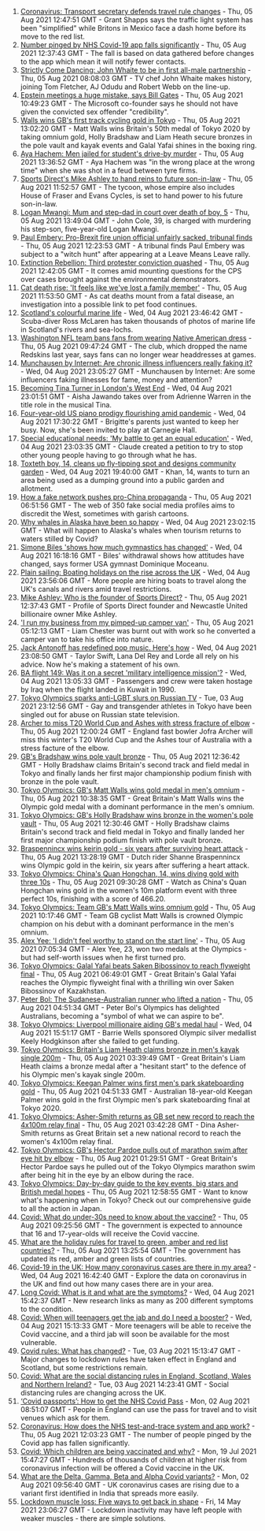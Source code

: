 1. [Coronavirus: Transport secretary defends travel rule changes](https://www.bbc.co.uk/news/uk-58100523) - Thu, 05 Aug 2021 12:47:51 GMT - Grant Shapps says the traffic light system has been "simplified" while Britons in Mexico face a dash home before its move to the red list.
2. [Number pinged by NHS Covid-19 app falls significantly](https://www.bbc.co.uk/news/technology-58076215) - Thu, 05 Aug 2021 12:37:43 GMT - The fall is based on data gathered before changes to the app which mean it will notify fewer contacts.
3. [Strictly Come Dancing: John Whaite to be in first all-male partnership](https://www.bbc.co.uk/news/entertainment-arts-58089932) - Thu, 05 Aug 2021 08:08:03 GMT - TV chef John Whaite makes history, joining Tom Fletcher, AJ Odudu and Robert Webb on the line-up.
4. [Epstein meetings a huge mistake, says Bill Gates](https://www.bbc.co.uk/news/world-us-canada-58099778) - Thu, 05 Aug 2021 10:49:23 GMT - The Microsoft co-founder says he should not have given the convicted sex offender "credibility".
5. [Walls wins GB's first track cycling gold in Tokyo](https://www.bbc.co.uk/sport/olympics/58097013) - Thu, 05 Aug 2021 13:02:20 GMT - Matt Walls wins Britain's 50th medal of Tokyo 2020 by taking omnium gold, Holly Bradshaw and Liam Heath secure bronzes in the pole vault and kayak events and Galal Yafai shines in the boxing ring.
6. [Aya Hachem: Men jailed for student's drive-by murder](https://www.bbc.co.uk/news/uk-england-lancashire-58087826) - Thu, 05 Aug 2021 13:36:52 GMT - Aya Hachem was "in the wrong place at the wrong time" when she was shot in a feud between tyre firms.
7. [Sports Direct's Mike Ashley to hand reins to future son-in-law](https://www.bbc.co.uk/news/business-58097496) - Thu, 05 Aug 2021 11:52:57 GMT - The tycoon, whose empire also includes House of Fraser and Evans Cycles, is set to hand power to his future son-in-law.
8. [Logan Mwangi: Mum and step-dad in court over death of boy, 5](https://www.bbc.co.uk/news/uk-wales-58053074) - Thu, 05 Aug 2021 13:49:04 GMT - John Cole, 39, is charged with murdering his step-son, five-year-old Logan Mwangi.
9. [Paul Embery: Pro-Brexit fire union official unfairly sacked, tribunal finds](https://www.bbc.co.uk/news/uk-56376172) - Thu, 05 Aug 2021 12:23:53 GMT - A tribunal finds Paul Embery was subject to a "witch hunt" after appearing at a Leave Means Leave rally.
10. [Extinction Rebellion: Third protester conviction quashed](https://www.bbc.co.uk/news/uk-58102843) - Thu, 05 Aug 2021 12:42:05 GMT - It comes amid mounting questions for the CPS over cases brought against the environmental demonstrators.
11. [Cat death rise: 'It feels like we've lost a family member'](https://www.bbc.co.uk/news/business-58090354) - Thu, 05 Aug 2021 11:53:50 GMT - As cat deaths mount from a fatal disease, an investigation into a possible link to pet food continues.
12. [Scotland's colourful marine life](https://www.bbc.co.uk/news/in-pictures-58071314) - Wed, 04 Aug 2021 23:46:42 GMT - Scuba-diver Ross McLaren has taken thousands of photos of marine life in Scotland's rivers and sea-lochs.
13. [Washington NFL team bans fans from wearing Native American dress](https://www.bbc.co.uk/news/world-us-canada-58099157) - Thu, 05 Aug 2021 09:47:24 GMT - The club, which dropped the name Redskins last year, says fans can no longer wear headdresses at games.
14. [Munchausen by Internet: Are chronic illness influencers really faking it?](https://www.bbc.co.uk/news/stories-58093455) - Wed, 04 Aug 2021 23:05:27 GMT - Munchausen by Internet: Are some influencers faking illnesses for fame, money and attention?
15. [Becoming Tina Turner in London's West End](https://www.bbc.co.uk/news/entertainment-arts-58017932) - Wed, 04 Aug 2021 23:01:51 GMT - Aisha Jawando takes over from Adrienne Warren in the title role in the musical Tina.
16. [Four-year-old US piano prodigy flourishing amid pandemic](https://www.bbc.co.uk/news/world-us-canada-58094008) - Wed, 04 Aug 2021 17:30:22 GMT - Brigitte's parents just wanted to keep her busy. Now, she's been invited to play at Carnegie Hall.
17. [Special educational needs: 'My battle to get an equal education'](https://www.bbc.co.uk/news/uk-england-london-58076091) - Wed, 04 Aug 2021 23:03:35 GMT - Claude created a petition to try to stop other young people having to go through what he has.
18. [Toxteth boy, 14, cleans up fly-tipping spot and designs community garden](https://www.bbc.co.uk/news/uk-england-merseyside-58089751) - Wed, 04 Aug 2021 19:40:00 GMT - Khan, 14, wants to turn an area being used as a dumping ground into a public garden and allotment.
19. [How a fake network pushes pro-China propaganda](https://www.bbc.co.uk/news/world-asia-china-58062630) - Thu, 05 Aug 2021 06:51:56 GMT - The web of 350 fake social media profiles aims to discredit the West, sometimes with garish cartoons.
20. [Why whales in Alaska have been so happy](https://www.bbc.co.uk/news/world-us-canada-58032702) - Wed, 04 Aug 2021 23:02:15 GMT - What will happen to Alaska's whales when tourism returns to waters stilled by Covid?
21. [Simone Biles 'shows how much gymnastics has changed'](https://www.bbc.co.uk/news/world-us-canada-58043512) - Wed, 04 Aug 2021 16:18:16 GMT - Biles' withdrawal shows how attitudes have changed, says former USA gymnast Dominique Moceanu.
22. [Plain sailing: Boating holidays on the rise across the UK](https://www.bbc.co.uk/news/business-58069855) - Wed, 04 Aug 2021 23:56:06 GMT - More people are hiring boats to travel along the UK's canals and rivers amid travel restrictions.
23. [Mike Ashley: Who is the founder of Sports Direct?](https://www.bbc.co.uk/news/business-35863847) - Thu, 05 Aug 2021 12:37:43 GMT - Profile of Sports Direct founder and Newcastle United billionaire owner Mike Ashley.
24. ['I run my business from my pimped-up camper van'](https://www.bbc.co.uk/news/uk-scotland-58025876) - Thu, 05 Aug 2021 05:12:13 GMT - Liam Chester was burnt out with work so he converted a camper van to take his office into nature.
25. [Jack Antonoff has redefined pop music. Here's how](https://www.bbc.co.uk/news/entertainment-arts-58085468) - Wed, 04 Aug 2021 23:08:50 GMT - Taylor Swift, Lana Del Rey and Lorde all rely on his advice. Now he's making a statement of his own.
26. [BA flight 149: Was it on a secret 'military intelligence mission'?](https://www.bbc.co.uk/news/uk-58087520) - Wed, 04 Aug 2021 13:05:33 GMT - Passengers and crew were taken hostage by Iraq when the flight landed in Kuwait in 1990.
27. [Tokyo Olympics sparks anti-LGBT slurs on Russian TV](https://www.bbc.co.uk/news/world-europe-58029133) - Tue, 03 Aug 2021 23:12:56 GMT - Gay and transgender athletes in Tokyo have been singled out for abuse on Russian state television.
28. [Archer to miss T20 World Cup and Ashes with stress fracture of elbow](https://www.bbc.co.uk/sport/cricket/58101797) - Thu, 05 Aug 2021 12:00:24 GMT - England fast bowler Jofra Archer will miss this winter's T20 World Cup and the Ashes tour of Australia with a stress facture of the elbow.
29. [GB's Bradshaw wins pole vault bronze](https://www.bbc.co.uk/sport/olympics/58101897) - Thu, 05 Aug 2021 12:36:42 GMT - Holly Bradshaw claims Britain's second track and field medal in Tokyo and finally lands her first major championship podium finish with bronze in the pole vault.
30. [Tokyo Olympics: GB's Matt Walls wins gold medal in men's omnium](https://www.bbc.co.uk/sport/av/olympics/58101507) - Thu, 05 Aug 2021 10:38:35 GMT - Great Britain's Matt Walls wins the Olympic gold medal with a dominant performance in the men's omnium.
31. [Tokyo Olympics: GB's Holly Bradshaw wins bronze in the women's pole vault](https://www.bbc.co.uk/sport/av/olympics/58101513) - Thu, 05 Aug 2021 12:30:46 GMT - Holly Bradshaw claims Britain's second track and field medal in Tokyo and finally landed her first major championship podium finish with pole vault bronze.
32. [Braspennincx wins keirin gold - six years after surviving heart attack](https://www.bbc.co.uk/sport/olympics/58097363) - Thu, 05 Aug 2021 13:28:19 GMT - Dutch rider Shanne Braspennincx wins Olympic gold in the keirin, six years after suffering a heart attack.
33. [Tokyo Olympics: China's Quan Hongchan, 14, wins diving gold with three 10s](https://www.bbc.co.uk/sport/av/olympics/58098855) - Thu, 05 Aug 2021 09:30:28 GMT - Watch as China's Quan Hongchan wins gold in the women's 10m platform event with three perfect 10s, finishing with a score of 466.20.
34. [Tokyo Olympics: Team GB's Matt Walls wins omnium gold](https://www.bbc.co.uk/sport/olympics/58098593) - Thu, 05 Aug 2021 10:17:46 GMT - Team GB cyclist Matt Walls is crowned Olympic champion on his debut with a dominant performance in the men's omnium.
35. [Alex Yee: 'I didn't feel worthy to stand on the start line'](https://www.bbc.co.uk/news/newsbeat-58077269) - Thu, 05 Aug 2021 07:05:34 GMT - Alex Yee, 23, won two medals at the Olympics - but had self-worth issues when he first turned pro.
36. [Tokyo Olympics: Galal Yafai beats Saken Bibossinov to reach flyweight final](https://www.bbc.co.uk/sport/olympics/58097007) - Thu, 05 Aug 2021 06:49:01 GMT - Great Britain's Galal Yafai reaches the Olympic flyweight final with a thrilling win over Saken Bibossinov of Kazakhstan.
37. [Peter Bol: The Sudanese-Australian runner who lifted a nation](https://www.bbc.co.uk/news/world-australia-58095689) - Thu, 05 Aug 2021 04:51:34 GMT - Peter Bol's Olympics has delighted Australians, becoming a "symbol of what we can aspire to be".
38. [Tokyo Olympics: Liverpool millionaire aiding GB's medal haul](https://www.bbc.co.uk/news/uk-england-merseyside-58088648) - Wed, 04 Aug 2021 15:51:17 GMT - Barrie Wells sponsored Olympic silver medallist Keely Hodgkinson after she failed to get funding.
39. [Tokyo Olympics: Britain's Liam Heath claims bronze in men's kayak single 200m](https://www.bbc.co.uk/sport/olympics/58096207) - Thu, 05 Aug 2021 03:39:49 GMT - Great Britain's Liam Heath claims a bronze medal after a "hesitant start" to the defence of his Olympic men's kayak single 200m.
40. [Tokyo Olympics: Keegan Palmer wins first men's park skateboarding gold](https://www.bbc.co.uk/sport/av/olympics/58096619) - Thu, 05 Aug 2021 04:51:33 GMT - Australian 18-year-old Keegan Palmer wins gold in the first Olympic men's park skateboarding final at Tokyo 2020.
41. [Tokyo Olympics: Asher-Smith returns as GB set new record to reach the 4x100m relay final](https://www.bbc.co.uk/sport/olympics/58096000) - Thu, 05 Aug 2021 03:42:28 GMT - Dina Asher-Smith returns as Great Britain set a new national record to reach the women's 4x100m relay final.
42. [Tokyo Olympics: GB's Hector Pardoe pulls out of marathon swim after eye hit by elbow](https://www.bbc.co.uk/sport/av/olympics/58095959) - Thu, 05 Aug 2021 01:29:51 GMT - Great Britain's Hector Pardoe says he pulled out of the Tokyo Olympics marathon swim after being hit in the eye by an elbow during the race.
43. [Tokyo Olympics: Day-by-day guide to the key events, big stars and British medal hopes](https://www.bbc.co.uk/sport/olympics/57778808) - Thu, 05 Aug 2021 12:58:55 GMT - Want to know what's happening when in Tokyo? Check out our comprehensive guide to all the action in Japan.
44. [Covid: What do under-30s need to know about the vaccine?](https://www.bbc.co.uk/news/health-57273875) - Thu, 05 Aug 2021 09:25:56 GMT - The government is expected to announce that 16 and 17-year-olds will receive the Covid vaccine.
45. [What are the holiday rules for travel to green, amber and red list countries?](https://www.bbc.co.uk/news/explainers-52544307) - Thu, 05 Aug 2021 13:25:54 GMT - The government has updated its red, amber and green lists of countries.
46. [Covid-19 in the UK: How many coronavirus cases are there in my area?](https://www.bbc.co.uk/news/uk-51768274) - Wed, 04 Aug 2021 16:42:40 GMT - Explore the data on coronavirus in the UK and find out how many cases there are in your area.
47. [Long Covid: What is it and what are the symptoms?](https://www.bbc.co.uk/news/health-57833394) - Wed, 04 Aug 2021 15:42:37 GMT - New research links as many as 200 different symptoms to the condition.
48. [Covid: When will teenagers get the jab and do I need a booster?](https://www.bbc.co.uk/news/health-55045639) - Wed, 04 Aug 2021 15:13:33 GMT - More teenagers will be able to receive the Covid vaccine, and a third jab will soon be available for the most vulnerable.
49. [Covid rules: What has changed?](https://www.bbc.co.uk/news/explainers-52530518) - Tue, 03 Aug 2021 15:13:47 GMT - Major changes to lockdown rules have taken effect in England and Scotland, but some restrictions remain.
50. [Covid: What are the social distancing rules in England, Scotland, Wales and Northern Ireland?](https://www.bbc.co.uk/news/uk-51506729) - Tue, 03 Aug 2021 14:23:41 GMT - Social distancing rules are changing across the UK.
51. [‘Covid passports’: How to get the NHS Covid Pass](https://www.bbc.co.uk/news/explainers-55718553) - Mon, 02 Aug 2021 08:51:07 GMT - People in England can use the pass for travel and to visit venues which ask for them.
52. [Coronavirus: How does the NHS test-and-trace system and app work?](https://www.bbc.co.uk/news/explainers-52442754) - Thu, 05 Aug 2021 12:03:23 GMT - The number of people pinged by the Covid app has fallen significantly.
53. [Covid: Which children are being vaccinated and why?](https://www.bbc.co.uk/news/health-57888429) - Mon, 19 Jul 2021 15:47:27 GMT - Hundreds of thousands of children at higher risk from coronavirus infection will be offered a Covid vaccine in the UK.
54. [What are the Delta, Gamma, Beta and Alpha Covid variants?](https://www.bbc.co.uk/news/health-55659820) - Mon, 02 Aug 2021 09:56:40 GMT - UK coronavirus cases are rising due to a variant first identified in India that spreads more easily.
55. [Lockdown muscle loss: Five ways to get back in shape](https://www.bbc.co.uk/news/uk-56887390) - Fri, 14 May 2021 23:06:27 GMT - Lockdown inactivity may have left people with weaker muscles - there are simple solutions.
